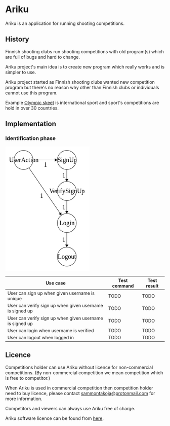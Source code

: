 # Ariku

Ariku is an application for running shooting competitions.

## History

Finnish shooting clubs run shooting competitions with old program(s) which are full of bugs
and hard to change.

Ariku project's main idea is to create new program which really works and is simpler to use.

Ariku project started as Finnish shooting clubs wanted new competition program but
there's no reason why other than Finnish clubs or individuals cannot use this program.

Example [Olympic skeet](https://en.wikipedia.org/wiki/Olympic_skeet) is international sport
and sport's competitions are hold in over 30 countries.

## Implementation

### Identification phase

![](states1.png)

|Use case   | Test command | Test result |
|---|---|---|
|User can sign up when given username is unique | TODO | TODO |
|User can verify sign up when given username is signed up | TODO | TODO |
|User can verify sign up when given username is signed up | TODO | TODO |
|User can login when username is verified | TODO | TODO |
|User can logout when logged in | TODO | TODO |

## Licence

Competitions holder can use Ariku without licence for non-commercial competitions.
(By non-commercial competition we mean competition which is free to competitor.)

When Ariku is used in commercial competition then competition holder need to buy licence,
please contact sammontakoja@protonmail.com for more information.

Competitors and viewers can always use Ariku free of charge.

Ariku software licence can be found from [here](LICENSE).